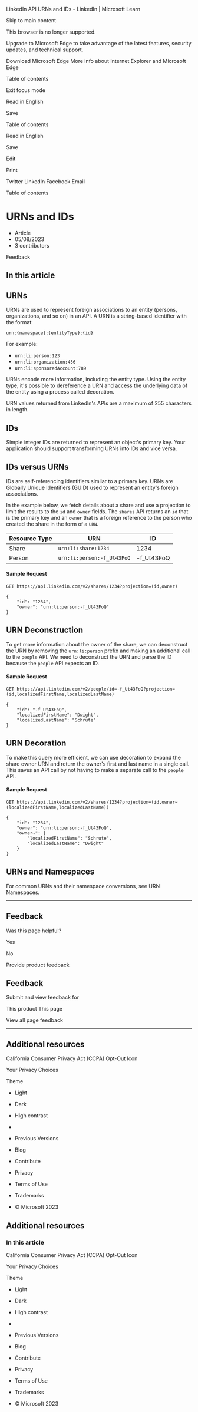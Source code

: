 


















































LinkedIn API URNs and IDs - LinkedIn | Microsoft Learn













Skip to main content



This browser is no longer supported.


Upgrade to Microsoft Edge to take advantage of the latest features, security updates, and technical support.



Download Microsoft Edge
More info about Internet Explorer and Microsoft Edge





















Table of contents 



Exit focus mode
































Read in English




Save













Table of contents

Read in English




Save

Edit




Print


Twitter
LinkedIn
Facebook
Email











Table of contents




URNs and IDs
============




* Article
* 05/08/2023
* 3 contributors








Feedback





In this article
---------------




URNs
----


URNs are used to represent foreign associations to an entity (persons, organizations, and so on) in an API. A URN is a string-based identifier with the format:


`urn:{namespace}:{entityType}:{id}`


For example:


* `urn:li:person:123`
* `urn:li:organization:456`
* `urn:li:sponsoredAccount:789`


URNs encode more information, including the entity type. Using the entity type, it's possible to dereference a URN and access the underlying data of the entity using a process called decoration.


URN values returned from LinkedIn's APIs are a maximum of 255 characters in length.


IDs
---


Simple integer IDs are returned to represent an object's primary key. Your application should support transforming URNs into IDs and vice versa.


IDs versus URNs
---------------


IDs are self-referencing identifiers similar to a primary key. URNs are Globally Unique Identifiers (GUID) used to represent an entity's foreign associations.


In the example below, we fetch details about a share and use a projection to limit the results to the `id` and `owner` fields. The `shares` API returns an `id` that is the primary key and an `owner` that is a foreign reference to the person who created the share in the form of a `URN`.




| Resource Type | URN | ID |
| --- | --- | --- |
| Share | `urn:li:share:1234` | 1234 |
| Person | `urn:li:person:-f_Ut43FoQ` | -f\_Ut43FoQ |


#### Sample Request



```
GET https://api.linkedin.com/v2/shares/1234?projection=(id,owner)

```


```
{
    "id": "1234",
    "owner": "urn:li:person:-f_Ut43FoQ"
}

```

URN Deconstruction
------------------


To get more information about the owner of the share, we can deconstruct the URN by removing the `urn:li:person` prefix and making an additional call to the `people` API. We need to deconstruct the URN and parse the ID because the `people` API expects an ID.


#### Sample Request



```
GET https://api.linkedin.com/v2/people/id=-f_Ut43FoQ?projection=(id,localizedFirstName,localizedLastName)

```


```
{
    "id": "-f_Ut43FoQ",
    "localizedFirstName": "Dwight",
    "localizedLastName": "Schrute"
}

```

URN Decoration
--------------


To make this query more efficient, we can use decoration to expand the share owner URN and return the owner's first and last name in a single call. This saves an API call by not having to make a separate call to the `people` API.


#### Sample Request



```
GET https://api.linkedin.com/v2/shares/1234?projection=(id,owner~(localizedFirstName,localizedLastName))

```


```
{
    "id": "1234",
    "owner": "urn:li:person:-f_Ut43FoQ",
    "owner~": {
        "localizedFirstName": "Schrute",
        "localizedLastName": "Dwight"
    }
}

```

URNs and Namespaces
-------------------


For common URNs and their namespace conversions, see URN Namespaces.













---


Feedback
--------



Was this page helpful?







Yes





No





Provide product feedback




Feedback
--------



Submit and view feedback for



This product
This page



View all page feedback








---


Additional resources
--------------------












California Consumer Privacy Act (CCPA) Opt-Out Icon





Your Privacy Choices







Theme





* Light
* Dark
* High contrast






* 
* Previous Versions
* Blog
* Contribute
* Privacy
* Terms of Use
* Trademarks
* © Microsoft 2023







Additional resources
--------------------






### In this article






















California Consumer Privacy Act (CCPA) Opt-Out Icon





Your Privacy Choices







Theme





* Light
* Dark
* High contrast






* 
* Previous Versions
* Blog
* Contribute
* Privacy
* Terms of Use
* Trademarks
* © Microsoft 2023







